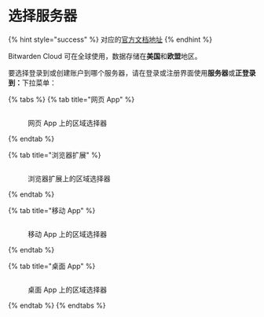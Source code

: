 # 选择服务器

{% hint style="success" %}
对应的[官方文档地址](https://bitwarden.com/help/choose-my-server/)
{% endhint %}

Bitwarden Cloud 可在全球使用，数据存储在**美国**和**欧盟**地区。

要选择登录到或创建账户到哪个服务器，请在登录或注册界面使用**服务器**或**正登录到：**&#x4E0B;拉菜单：

{% tabs %}
{% tab title="网页 App" %}
<figure><img src="https://bitwarden.com/assets/30W3B0aJy0dzO0pKTaBr7h/ed4fa669856dc3b13dbd80a1e0b237b5/2024-12-04_10-09-00.png" alt=""><figcaption><p>网页 App 上的区域选择器</p></figcaption></figure>
{% endtab %}

{% tab title="浏览器扩展" %}
<figure><img src="https://bitwarden.com/assets/4Kas8J6TjKZWMdaTo7pZMX/7d33be1c411bcf7eaf0816842beb824b/2025-02-18_14-09-00.png" alt=""><figcaption><p>浏览器扩展上的区域选择器</p></figcaption></figure>
{% endtab %}

{% tab title="移动 App" %}
<figure><img src="https://bitwarden.com/assets/753jtQ6dg9u6Rln2A7TF4R/01b3d12d193d8f00432b925c29999d91/2025-02-18_14-18-33.png" alt=""><figcaption><p>移动 App 上的区域选择器</p></figcaption></figure>
{% endtab %}

{% tab title="桌面 App" %}
<figure><img src="https://bitwarden.com/assets/3FlU02971dqGGkp86WJJc5/68840c81afe53921ae85e7c0d86041ab/2025-02-18_14-11-00.png" alt=""><figcaption><p>桌面 App 上的区域选择器</p></figcaption></figure>
{% endtab %}
{% endtabs %}
